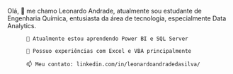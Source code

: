  Olá, 👋 me chamo Leonardo Andrade, atualmente sou estudante de Engenharia Química, entusiasta da área de tecnologia, especialmente Data Analytics.



          🌱 Atualmente estou aprendendo Power BI e SQL Server
 
          💬 Possuo experiências com Excel e VBA principalmente
 
          📫 Meu contato: linkedin.com/in/leonardoandradedasilva/
    


